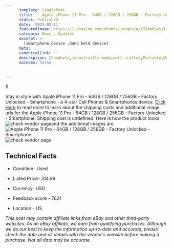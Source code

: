 ```yaml
---
      template: SinglePost
      title: -- Apple iPhone 11 Pro - 64GB / 128GB / 256GB - Factory Unlocked - Smartphone
      status: Published
      date: '2023-02-11'
      featuredImage: https://i.ebayimg.com/thumbs/images/g/x3IAAOSwsj1jyEiZ/s-l225.jpg
      category: News , Updates
      excerpt: >-
        [smartphone,device ,hand held device]
      meta:
      canonicalLink: ''
      description: [handheld,industrially made,well crafted,Portable,Mobile,Compact,Convenient,Lightweight,Maneuverable,Man-portable,Miniature,Carriable,Hand-held,Light,Holdable,Transportable,Mobile device,Pocket-sized,On-the-go,Wireless,Cordless,Compact size,Convenient size, smartphone,device ,hand held device]
      noindex: false
      
        
---
```

$

Stay in style with Apple iPhone 11 Pro - 64GB / 128GB / 256GB - Factory Unlocked - Smartphone - a 4-star Cell Phones & Smartphones device. [Click Here](https://www.ebay.com/itm/225361418252?hash=item347896580c%3Ag%3Ax3IAAOSwsj1jyEiZ&mkevt=1&mkcid=1&mkrid=711-53200-19255-0&campid=%253CePNCampaignId%253E&customid=%253CreferenceId%253E&toolid=10049) to read more to learn about the shipping costs and additional image urls for the Apple iPhone 11 Pro - 64GB / 128GB / 256GB - Factory Unlocked - Smartphone. Shipping cost is undefined. Here is how the product looks ![check vendor page](https://i.ebayimg.com/thumbs/images/g/x3IAAOSwsj1jyEiZ/s-l225.jpg)and the additional images are![Apple iPhone 11 Pro - 64GB / 128GB / 256GB - Factory Unlocked - Smartphone](https://i.ebayimg.com/images/g/x3IAAOSwsj1jyEiZ/s-l1200.jpg)![check vendor page](https://origin-galleryplus.ebayimg.com/ws/web/225361418252_2_0_1/225x225.jpg,https://origin-galleryplus.ebayimg.com/ws/web/225361418252_3_0_1/225x225.jpg,https://origin-galleryplus.ebayimg.com/ws/web/225361418252_4_0_1/225x225.jpg)



 ## Technical Facts 



     
      

 - Condition- Used 


      

 - Listed Price- 314.99 


      

 - Currency- USD 


      

 - Feedback score - 7621 


      

 - Location - US 


      
      

 *_This post may contain affiliate links from eBay and other third-party websites. As an eBay affiliate, we earn from qualifying purchases. Although we do our best to keep the information up-to-date and accurate, please check the date and all details with the vendor's website before making a purchase. Not all data may be accurate._*







